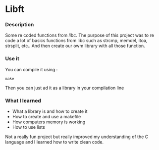 # Libft

### Description

Some re coded functions from *libc*.
The purpose of this project was to re code a lot of basics functions from libc
such as strcmp, memdel, itoa, strsplit, etc.. And then create our owm library
with all those function.

### Use it

You can compile it using :
```
make
```
Then you can just ad it as a library in your compilation line

### What I learned

- What a library is and how to create it
- How to create and use a makefile
- How computers memory is working
- How to use lists

Not a really fun project but really improved my understanding of the C language
and I learned how to write clean code.
